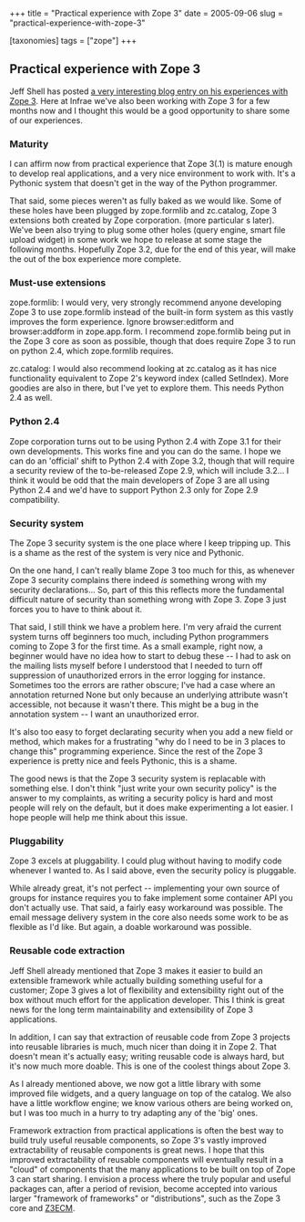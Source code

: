 +++
title = "Practical experience with Zope 3"
date = 2005-09-06
slug = "practical-experience-with-zope-3"

[taxonomies]
tags = ["zope"]
+++

## Practical experience with Zope 3

Jeff Shell has posted [a very interesting blog entry on his experiences
with Zope
3](http://griddlenoise.blogspot.com/2005/09/major-zope-3-client-project-finished.html).
Here at Infrae we've also been working with Zope 3 for a few months now
and I thought this would be a good opportunity to share some of our
experiences.

### Maturity

I can affirm now from practical experience that Zope 3(.1) is mature
enough to develop real applications, and a very nice environment to work
with. It's a Pythonic system that doesn't get in the way of the Python
programmer.

That said, some pieces weren't as fully baked as we would like. Some of
these holes have been plugged by zope.formlib and zc.catalog, Zope 3
extensions both created by Zope corporation. (more particular s later).
We've been also trying to plug some other holes (query engine, smart
file upload widget) in some work we hope to release at some stage the
following months. Hopefully Zope 3.2, due for the end of this year, will
make the out of the box experience more complete.

### Must-use extensions

zope.formlib: I would very, very strongly recommend anyone developing
Zope 3 to use zope.formlib instead of the built-in form system as this
vastly improves the form experience. Ignore browser:editform and
browser:addform in zope.app.form. I recommend zope.formlib being put in
the Zope 3 core as soon as possible, though that does require Zope 3 to
run on python 2.4, which zope.formlib requires.

zc.catalog: I would also recommend looking at zc.catalog as it has nice
functionality equivalent to Zope 2's keyword index (called SetIndex).
More goodies are also in there, but I've yet to explore them. This needs
Python 2.4 as well.

### Python 2.4

Zope corporation turns out to be using Python 2.4 with Zope 3.1 for
their own developments. This works fine and you can do the same. I hope
we can do an 'official' shift to Python 2.4 with Zope 3.2, though that
will require a security review of the to-be-released Zope 2.9, which
will include 3.2... I think it would be odd that the main developers of
Zope 3 are all using Python 2.4 and we'd have to support Python 2.3 only
for Zope 2.9 compatibility.

### Security system

The Zope 3 security system is the one place where I keep tripping up.
This is a shame as the rest of the system is very nice and Pythonic.

On the one hand, I can't really blame Zope 3 too much for this, as
whenever Zope 3 security complains there indeed _is_ something wrong
with my security declarations... So, part of this this reflects more the
fundamental difficult nature of security than something wrong with Zope 3. Zope 3 just forces you to have to think about it.

That said, I still think we have a problem here. I'm very afraid the
current system turns off beginners too much, including Python
programmers coming to Zope 3 for the first time. As a small example,
right now, a beginner would have no idea how to start to debug these --
I had to ask on the mailing lists myself before I understood that I
needed to turn off suppression of unauthorized errors in the error
logging for instance. Sometimes too the errors are rather obscure; I've
had a case where an annotation returned None but only because an
underlying attribute wasn't accessible, not because it wasn't there.
This might be a bug in the annotation system -- I want an unauthorized
error.

It's also too easy to forget declarating security when you add a new
field or method, which makes for a frustrating "why do I need to be in 3
places to change this" programming experience. Since the rest of the
Zope 3 experience is pretty nice and feels Pythonic, this is a shame.

The good news is that the Zope 3 security system is replacable with
something else. I don't think "just write your own security policy" is
the answer to my complaints, as writing a security policy is hard and
most people will rely on the default, but it does make experimenting a
lot easier. I hope people will help me think about this issue.

### Pluggability

Zope 3 excels at pluggability. I could plug without having to modify
code whenever I wanted to. As I said above, even the security policy is
pluggable.

While already great, it's not perfect -- implementing your own source of
groups for instance requires you to fake implement some container API
you don't actually use. That said, a fairly easy workaround was
possible. The email message delivery system in the core also needs some
work to be as flexible as I'd like. But again, a doable workaround was
possible.

### Reusable code extraction

Jeff Shell already mentioned that Zope 3 makes it easier to build an
extensible framework while actually building something useful for a
customer; Zope 3 gives a lot of flexibility and extensibility right out
of the box without much effort for the application developer. This I
think is great news for the long term maintainability and extensibility
of Zope 3 applications.

In addition, I can say that extraction of reusable code from Zope 3
projects into reusable libraries is much, much nicer than doing it in
Zope 2. That doesn't mean it's actually easy; writing reusable code is
always hard, but it's now much more doable. This is one of the coolest
things about Zope 3.

As I already mentioned above, we now got a little library with some
improved file widgets, and a query language on top of the catalog. We
also have a little workflow engine; we know various others are being
worked on, but I was too much in a hurry to try adapting any of the
'big' ones.

Framework extraction from practical applications is often the best way
to build truly useful reusable components, so Zope 3's vastly improved
extractability of reusable components is great news. I hope that this
improved extractability of reusable components will eventually result in
a "cloud" of components that the many applications to be built on top of
Zope 3 can start sharing. I envision a process where the truly popular
and useful packages can, after a period of revision, become accepted
into various larger "framework of frameworks" or "distributions", such
as the Zope 3 core and [Z3ECM](http://www.z3lab.org).
